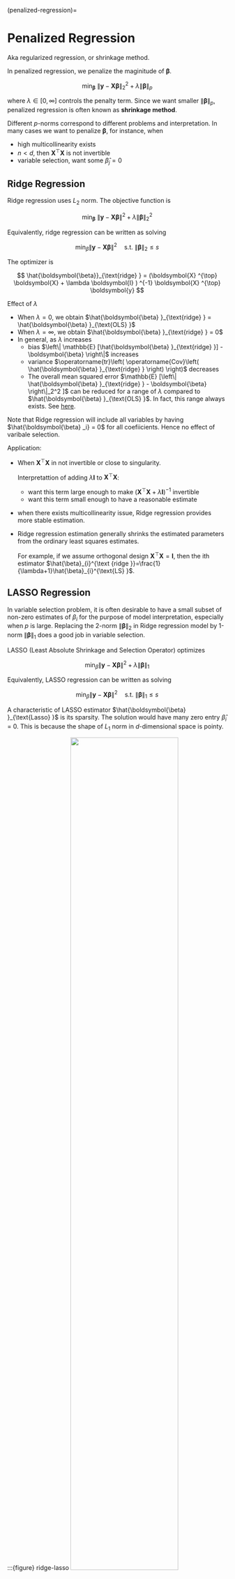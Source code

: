 (penalized-regression)=
# Penalized Regression

Aka regularized regression, or shrinkage method.

In penalized regression, we penalize the maginitude of $\boldsymbol{\beta}$.


$$
\min_{\boldsymbol{\beta}}\ \left\| \boldsymbol{y} - \boldsymbol{X} \boldsymbol{\beta}  \right\|_2^2 + \lambda \left\| \boldsymbol{\beta}  \right\| _p
$$

where $\lambda \in [0, \infty]$ controls the penalty term. Since we want smaller $\left\| \boldsymbol{\beta}  \right\| _p$, penalized regression is often known as **shrinkage method**.

Different $p$-norms correspond to different problems and interpretation. In many cases we want to penalize $\boldsymbol{\beta}$, for instance, when
- high multicollinearity exists
- $n < d$, then $\boldsymbol{X} ^{\top} \boldsymbol{X}$ is not invertible
- variable selection, want some $\hat{\beta}_j=0$

## Ridge Regression

Ridge regression uses $L_2$ norm. The objective function is


$$
\min_{\boldsymbol{\beta}}\ \left\| \boldsymbol{y} - \boldsymbol{X} \boldsymbol{\beta}  \right\|^2 + \lambda \left\| \boldsymbol{\beta}  \right\| _2^2
$$

Equivalently, ridge regression can be written as solving

$$
\min _{\beta}\|\boldsymbol{y}-\boldsymbol{X} \boldsymbol{\beta}\|^{2}\quad \text{s.t. } \|\boldsymbol{\beta}\|_{2} \le s
$$

The optimizer is

$$
\hat{\boldsymbol{\beta}}_{\text{ridge} } = (\boldsymbol{X} ^{\top} \boldsymbol{X} + \lambda \boldsymbol{I} ) ^{-1} \boldsymbol{X} ^{\top} \boldsymbol{y}
$$

Effect of $\lambda$
- When $\lambda = 0$, we obtain $\hat{\boldsymbol{\beta} }_{\text{ridge} } = \hat{\boldsymbol{\beta} }_{\text{OLS} }$
- When $\lambda = \infty$, we obtain $\hat{\boldsymbol{\beta} }_{\text{ridge} } = 0$
- In general, as $\lambda$ increases
  - bias $\left\| \mathbb{E} [\hat{\boldsymbol{\beta} }_{\text{ridge} }] - \boldsymbol{\beta}  \right\|$ increases
  - variance $\operatorname{tr}\left( \operatorname{Cov}\left( \hat{\boldsymbol{\beta} }_{\text{ridge} } \right) \right)$  decreases
  - The overall mean squared error $\mathbb{E} [\left\| \hat{\boldsymbol{\beta} }_{\text{ridge} } - \boldsymbol{\beta}  \right\|_2^2 ]$ can be reduced for a range of $\lambda$ compared to $\hat{\boldsymbol{\beta} }_{\text{OLS} }$. In fact, this range always exists. See [here](https://www.statlect.com/fundamentals-of-statistics/ridge-regression).

Note that Ridge regression will include all variables by having $\hat{\boldsymbol{\beta} _i} = 0$ for all coefiicients. Hence no effect of varibale selection.

Application:
- When $\boldsymbol{X} ^{\top} \boldsymbol{X}$ in not invertible or close to singularity.

  Interpretattion of adding $\lambda \boldsymbol{I}$ to $\boldsymbol{X} ^{\top} \boldsymbol{X}$:
  - want this term large enough to make $(\boldsymbol{X} ^{\top} \boldsymbol{X} + \lambda \boldsymbol{I} ) ^{-1}$ invertible
  - want this term small enough to have a reasonable estimate
- when there exists multicollinearity issue, Ridge regression provides more stable estimation.
- Ridge regression estimation generally shrinks the estimated parameters from the ordinary least squares estimates.

  For example, if we assume orthogonal design $\boldsymbol{X} ^{\top} \boldsymbol{X} = \boldsymbol{I}$, then the ith estimator $\hat{\beta}_{i}^{\text {ridge }}=\frac{1}{\lambda+1}\hat{\beta}_{i}^{\text{LS} }$.


## LASSO Regression

In variable selection problem, it is often desirable to have a small subset of non-zero estimates of $\beta_i$ for the purpose of model interpretation, especially when $p$ is large. Replacing the 2-norm $\left\| \boldsymbol{\beta} \right\|_2$ in Ridge regression model by 1-norm $\left\| \boldsymbol{\beta} \right\|_1$ does a good job in variable selection.

LASSO (Least Absolute Shrinkage and Selection Operator) optimizes

$$
\min _{\beta}\|\boldsymbol{y}-\boldsymbol{X} \boldsymbol{\beta}\|^{2}+\lambda\|\boldsymbol{\beta}\|_{1}
$$

Equivalently, LASSO regression can be written as solving

$$
\min _{\beta}\|\boldsymbol{y}-\boldsymbol{X} \boldsymbol{\beta}\|^{2}\quad \text{s.t. } \|\boldsymbol{\beta}\|_{1} \le s
$$

A characteristic of LASSO estimator $\hat{\boldsymbol{\beta} }_{\text{Lasso} }$ is its sparsity. The solution would have many zero entry $\hat{\beta}_i$ = 0. This is because the shape of $L_1$ norm in $d$-dimensional space is pointy.

:::{figure} ridge-lasso
<img src="../imgs/ridge-lasso.png" width = "70%" alt=""/>

Comparison of Ridge and Lasso [Introduction to Statistical Learning]
:::

As $\lambda$ increases (or $s$ decreases), more and more coefficients are shrinked toward 0.

:::{figure} lasso-plot
<img src="../imgs/lasso-plot.png" width = "80%" alt=""/>

How the coefficients are shrinked according to $s$ (left) and $\lambda$ (right). In `R`, use `plot(glmnet(x,y)))` or `plot(glmnet(x,y)), xvar='lambda')`. [Wang 2021]
:::

To choose the optimal value of $\lambda$, we can use cross-validation.

:::{figure} lasso-cv
<img src="../imgs/lasso-cv.png" width = "50%" alt=""/>

Cross validation of LASSO [Wang 2021]
:::

For the `cv.glmnet(x, y)` function in `R`
- `lambda.min` means the value of lambda that gives minimum mean squared errors.
- `lambda.1se` means the **largest** value of lambda such that error is within 1 standard error of the minimum MSE.

## Elastic Net

As a combination of Ridge and LASSO regressions, Elastic Net optimizes

$$
\min _{\beta}\|\boldsymbol{y}-\boldsymbol{X} \boldsymbol{\beta}\|^{2}+\lambda_{1}\|\boldsymbol{\beta}\|_{1}+\lambda_{2}\|\boldsymbol{\beta}\|_{2}^{2}
$$

Or in another common notation,

$$
\min _{\beta}\|\boldsymbol{y}-\boldsymbol{X} \boldsymbol{\beta}\|^{2}+\lambda\left((1-\alpha)\|\boldsymbol{\beta}\|_{1}+\alpha\|\boldsymbol{\beta}\|_{2}^{2}\right)
$$

If a few covariates $X_i$ are correlated,
- Ridge tends to keep them similar sized,
- LASSO tends to keep one of them,
- E-Net at certain value tends to either keep them all in, or leave them all out.

Optimization algorithms (e.g., coordinate descent) are used to obtain parameter estimates efficiently.

## Comparison

We can generate data to compare the above methods.


```R
# source: Wang 2021

library(MASS) # use lm.ridge
library(glmnet)

# simulate data
set.seed(1)
n = 50
p1 = 10 # number of signals
p2 = 20 # number of noise
X = matrix(rnorm(n*(p1+p2)), n, p1+p2)
c1 = 0.5 + (runif(10))/2 # signals coefficients 0.5 + U(0,1)/2
c2 = (runif(20))*3/10 # noise coefficients U(0,1)*3/10
Y = X[,1:10]%*%c1 + X[,11:30]%*%c2 + rnorm(n)
hist(c(c1,c2),nclass=15) # coefficients

# models
LSfit = lm(Y~X) # least squares
lm.ridge(Y~X, lambda=25) # Ridge, need to specify lambda
lassofit = cv.glmnet(X, Y) # Lasso, get a bunch of lambdas from cross validation
netfit = cv.glmnet(X, Y, alpha=0.5) # Elastic Net, need to specify alpha only. Defaulte alpha=1, i.e. Ridge

# estiamted coefficients
points(rep(2,30),lm(Y~X)$coef[2:31],cex=.5, col=c(rep(2,10),rep(1,20)), pch=c(rep(2,10),rep(1,20)))
points(rep(3,30),lm.ridge(Y~X,lambda=25)$coef,cex=.5, col=c(rep(2,10),rep(1,20)), pch=c(rep(2,10),rep(1,20)))
points(rep(4,30),coef(lassofit,s="lambda.min")[2:31],cex=.5, col=c(rep(2,10),rep(1,20)), pch=c(rep(2,10),rep(1,20)))
points(rep(5,30),coef(lassofit,s="lambda.1se")[2:31],cex=.5, col=c(rep(2,10),rep(1,20)), pch=c(rep(2,10),rep(1,20)))
points(rep(6,30),coef(netfit,s="lambda.1se")[2:31],cex=.5, col=c(rep(2,10),rep(1,20)), pch=c(rep(2,10),rep(1,20)))
title("True coefficients, LS, Ridge, Lasso.min, Lasso.1se, Net.1se")

```

The coefficients of signals are in ${\color{red}{\Delta}}$ and that of noise are in $\circ$. We can see that
- LS fail to separte signal and noise
- Ridge has shrinkage edffect but also mix some signal with noise
- Lasso with 1se and E-net do a good job

:::{figure} penalize-comparison
<img src="../imgs/penalize-comparison.png" width = "70%" alt=""/>

Comparison of estiamted coefficients [Wang 2021]
:::
